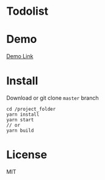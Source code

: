 # Todolist

# Demo
[Demo Link][1]

[1]:https://jacobsun.github.io/todolist-vanilla/

# Install

Download or git clone `master` branch
```
cd /project_folder
yarn install
yarn start
// or
yarn build
```

# License

MIT
